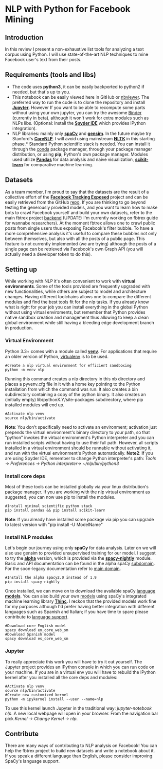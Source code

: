 # NLP with Python for Facebook Mining
## Introduction
In this review I present a non-exhaustive list tools for analyzing a text corpus using Python. I will use state-of-the-art NLP techniques to mine Facebook user's text from their posts. 

## Requirements (tools and libs)
* The code uses __python3__, it can be easily backported to python2 if needed, but that's up to you.
* This notebook can be easily viewed here in GitHub or [nbviewer](https://nbviewer.jupyter.org/). The preferred way to run the code is to clone the repository and install [__Jupyter__](https://jupyter.org/). However If you want to be able to recompute some parts without using your own jupyter, you can try the awesome [Binder](https://mybinder.org/) (currently in beta), although it won't work for extra modules such as NLPs libs.
(Optional: Install the [__Spyder IDE__](https://github.com/spyder-ide/spyder) which provides IPython integration).
* NLP libraries: mainly only [__spaCy__](https://spacy.io/) and [__gensim__](https://radimrehurek.com/gensim/). In the future maybe try Stanford's [__CoreNLP__](https://stanfordnlp.github.io/CoreNLP/). I will avoid using mainstream [__NLTK__](www.nltk.org) in this starting phase.* Standard Python scientific stack is needed. You can install it through the [conda](https://conda.io/) package manager, through your package manager distribution, or using __pip__, Python's own package manager.
Modules used utilize [__Pandas__](http://pandas.pydata.org/) for data analysis and naive visualization, [__scikit-learn__](http://scikit-learn.org/) for comparative machine learning.

## Datasets
As a team member, I'm proud to say that the datasets are the result of a collective effort of the [__Facebook Tracking Exposed__](https://facebook.tracking.exposed/) project and can be easily retrieved from the GitHub [repo](https://github.com/tracking-exposed/experiments-data/).
If you are thinking to go beyond testing the generously provided models, and you want to learn how to make bots to crawl Facebook  yourself and build your own datasets, refer to the main fbtrex project [backend](https://github.com/tracking-exposed/facebook) (UPDATE: I'm currently working on fbtrex guide for wannabe researchers).
At the moment fbtrex allows one to crawl public posts from single users thus exposing Facebook's filter bubble. To have a more comprehensive analysis it's useful to compare these bubbles not only between themselves, but also with all the posts of a public page. This feature is not currently implemented (we are trying) although the posts of a single page can be retrieved via Facebook's own Graph API (you will actually need a developer token to do this).

## Setting up
While working with NLP it's often convenient to work with __virtual environments__. Some of the tools provided are frequently upgraded with new functionalities, while others are subject to model and architecture changes. Having different toolchains allows one to compare the different modules and find the best tools fit for the nlp tasks. 
If you already know what is right for your job you can install everything in the global Python without using virtual enviroments, but remember that Python provides native sandbox creation and management thus allowing to keep a clean global environment while still having a bleeding edge development branch in production.

### Virtual Environment
Python 3.3+ comes with a module called [__venv__](https://docs.python.org/3/library/venv.html). For applications that require an older version of Python, [virtualenv](https://virtualenv.pypa.io/en/stable/) is to be used.
```
#Create a nlp virtual environment for efficient sandboxing
python -m venv nlp
```
Running this command creates a nlp directory in this nb directory and places a pyvenv.cfg file in it with a home key pointing to the Python installation from which the command was run. It also creates a bin subdirectory containing a copy of the python binary. It also creates an (initially empty) lib/pythonX.Y/site-packages subdirectory, where pip installed modules will end up.
```
#Activate nlp venv
source nlp/bin/activate
```
__Note__: You don't specifically need to activate an environment; activation just prepends the virtual environment's binary directory to your path, so that "python" invokes the virtual environment's Python interpreter and you can run installed scripts without having to use their full path. However, all scripts installed in a virtual environment should be runnable without activating it, and run with the virtual environment's Python automatically.
__Note2__: If you are using Spyder IDE, remember to change Python interpreter's path: *Tools -> Preferences -> Python interpreter-> ~/nlp/bin/python3*

### Install core deps
Most of these tools can be installed globally via your linux distribution's package manager. If you are working with the nlp virtual environment as suggested, you can now use pip to install the modules. 
```
#Install minimal scientific python stack
pip install pandas && pip install scikit-learn
```
__Note__: If you already have installed some package via pip you can upgrade to latest version with "pip install -U ModelName"

### Install NLP modules
Let's begin our journey using only __spaCy__ for data analysis. Later on we will also use gensim to provided unsupervised training for our model. 
I suggest to try the [__alpha__](http://alpha.spacy.io/) version, which is provided via the [__spacy-nightly__](https://pypi.python.org/pypi/spacy-nightly) module. Basic and API documentation can be found in the alpha spaCy [subdomain](https://alpha.spacy.io/usage/). For the soon-legacy documentation refer to [main domain](https://spacy.io/docs/usage/).
```
#Install the alpha spacy2.0 instead of 1.9
pip install spacy-nightly
```
Once installed, we can move on to download the available spaCy [language __models__](https://alpha.spacy.io/models/). You can also build your own [models](https://alpha.spacy.io/api/#nn-models) using spaCy's integrated machine learning library [__Thinc__](https://github.com/explosion/thinc). I reckon that the provided models work fine for my purposes although I'd prefer having better integration with different languages such as Spanish and Italian; if you have time to spare please contribute to [language support](https://spacy.io/docs/usage/adding-languages).
```
#Download core English model
spacy download en_core_web_sm
#Download Spanish model
spacy download es_core_web_sm
```

### Jupyter
To really appreciate this work you will have to try it out yourself. The Jupyter project provides an IPython console in which you can run code on your machine. If you are in a virtual env you will have to rebuild the IPython kernel after you installed all the core deps and modules:
```
#Activate nlp venv
source nlp/bin/activate
#Create new customized kernel
python -m ipykernel install --user --name=nlp
```
To use this kernel launch Jupyter in the traditional way: *jupyter-notebook nlp*. A new local webpage will open in your browser. From the navigation bar pick *Kernel -> Change Kernel -> nlp*.  

## Contribute
There are many ways of contributing to NLP analysis on Facebook! You can help the fbtrex project to build new datasets and write a notebook about it. If you speak a different language than English, please consider improving SpaCy's language support. 
